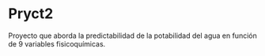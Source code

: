 # Pryct2
Proyecto que aborda la predictabilidad de la potabilidad del agua en función de 9 variables fisicoquímicas.
